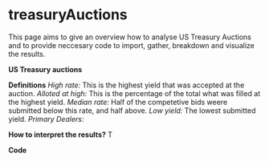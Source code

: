 # treasuryAuctions
This page aims to give an overview how to analyse US Treasury Auctions and to provide neccesary code to import, gather, breakdown and visualize the results.

**US Treasury auctions**

**Definitions**
*High rate:* This is the highest yield that was accepted at the auction.
*Alloted at high:* This is the percentage of the total what was filled at the highest yield.
*Median rate:* Half of the competetive bids weere submitted below this rate, and half above.
*Low yield:* The lowest submitted yield.
*Primary Dealers:* 

**How to interpret the results?**
T


**Code**
